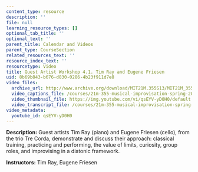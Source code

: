 ```yaml
---
content_type: resource
description: ''
file: null
learning_resource_types: []
optional_tab_title: ''
optional_text: ''
parent_title: Calendar and Videos
parent_type: CourseSection
related_resources_text: ''
resource_index_text: ''
resourcetype: Video
title: Guest Artist Workshop 4.1. Tim Ray and Eugene Friesen
uid: 8b69b843-b676-d830-0286-4b23f911d7e8
video_files:
  archive_url: http://www.archive.org/download/MIT21M.355S13/MIT21M_355S13_guest_artist_workshop_4-1_300k.mp4
  video_captions_file: /courses/21m-355-musical-improvisation-spring-2013/06aed67f90385273bc9b718154b33b93_qsEYV-yD0H0.vtt
  video_thumbnail_file: https://img.youtube.com/vi/qsEYV-yD0H0/default.jpg
  video_transcript_file: /courses/21m-355-musical-improvisation-spring-2013/dac69d0a21cf10b68931a16150f1dc0a_qsEYV-yD0H0.pdf
video_metadata:
  youtube_id: qsEYV-yD0H0
---
```


**Description:** Guest artists Tim Ray (piano) and Eugene Friesen (cello), from the trio Tre Corda, demonstrate and discuss their approach: classical training, practicing and performing, the value of limits, curiosity, group roles, and improvising in a diatonic framework.

**Instructors:** Tim Ray, Eugene Friesen